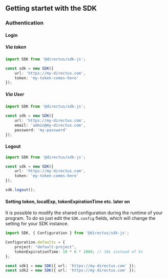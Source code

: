 ## Getting startet with the SDK

### Authentication

#### Login 

##### Via token
```ts
import SDK from '@directus/sdk-js';

const sdk = new SDK({
    url: 'https://my-directus.com',
    token: 'my-token-comes-here'
});
```

##### Via User
```ts
import SDK from '@directus/sdk-js';

const sdk = new SDK({
    url: 'https://my-directus.com',
    email: 'admin@my-directus.com',
    password: 'my-password'
});
```

#### Logout
```ts
import SDK from '@directus/sdk-js';

const sdk = new SDK({
    url: 'https://my-directus.com',
    token: 'my-token-comes-here'
});

sdk.logout();
```

#### Setting token, localExp, tokenExpirationTime etc. later on
It is possible to modify the shared configuration during the runtime of your program.
To do so just edit the `SDK.config` fields, which will change the setting for your SDK instance.

```ts
import SDK, { Configuration } from '@directus/sdk-js';

Configuration.defaults = {
    project: "default-project",
    tokenExpirationTime: 10 * 6 * 1000; // 10s instead of 5s
};

const sdk1 = new SDK({ url: 'https://my-directus.com' });
const sdk2 = new SDK({ url: 'https://my-directus.com' });
```
